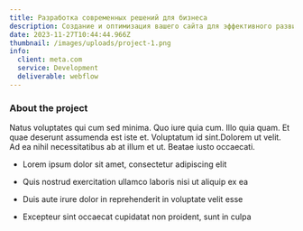 ```yaml
---
title: Разработка современных решений для бизнеса
description: Создание и оптимизация вашего сайта для эффективного развития в онлайн-среде.
date: 2023-11-27T10:44:44.966Z
thumbnail: /images/uploads/project-1.png
info:
  client: meta.com
  service: Development
  deliverable: webflow
---
```

### About the project

Natus voluptates qui cum sed minima. Quo iure quia cum. Illo quia quam. Et quae deserunt assumenda est iste et. Voluptatum id sint.Dolorem ut velit. Ad ea nihil necessitatibus ab at illum et ut. Beatae iusto occaecati.

-   Lorem ipsum dolor sit amet, consectetur adipiscing elit

-   Quis nostrud exercitation ullamco laboris nisi ut aliquip ex ea

-   Duis aute irure dolor in reprehenderit in voluptate velit esse

-   Excepteur sint occaecat cupidatat non proident, sunt in culpa
